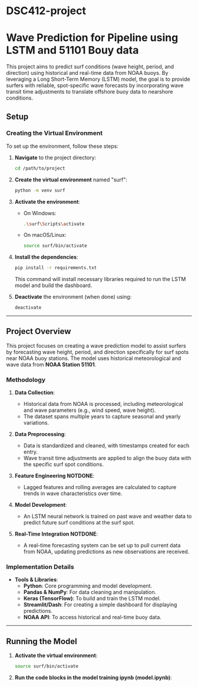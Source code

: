 # DSC412-project


# Wave Prediction for Pipeline using LSTM and 51101 Bouy data

This project aims to predict surf conditions (wave height, period, and direction) using historical and real-time data from NOAA buoys. By leveraging a Long Short-Term Memory (LSTM) model, the goal is to provide surfers with reliable, spot-specific wave forecasts by incorporating wave transit time adjustments to translate offshore buoy data to nearshore conditions.

## Setup


### Creating the Virtual Environment

To set up the environment, follow these steps:

1. **Navigate** to the project directory:
   ```bash
   cd /path/to/project
   ```

2. **Create the virtual environment** named "surf":
   ```bash
   python -m venv surf
   ```

3. **Activate the environment**:
   - On Windows:
     ```bash
     .\surf\Scripts\activate
     ```
   - On macOS/Linux:
     ```bash
     source surf/bin/activate
     ```

4. **Install the dependencies**:
   ```bash
   pip install -r requirements.txt
   ```

   This command will install necessary libraries  required to run the LSTM model and build the dashboard.

5. **Deactivate** the environment (when done) using:
   ```bash
   deactivate
   ```

---

## Project Overview
This project focuses on creating a wave prediction model to assist surfers by forecasting wave height, period, and direction specifically for surf spots near NOAA buoy stations. The model uses historical meteorological and wave data from **NOAA Station 51101**.

### Methodology

1. **Data Collection**: 
   - Historical data from NOAA is processed, including meteorological and wave parameters (e.g., wind speed, wave height).
   - The dataset spans multiple years to capture seasonal and yearly variations.

2. **Data Preprocessing**:
   - Data is standardized and cleaned, with timestamps created for each entry.
   - Wave transit time adjustments are applied to align the buoy data with the specific surf spot conditions.

3. **Feature Engineering NOTDONE**:
   - Lagged features and rolling averages are calculated to capture trends in wave characteristics over time.

4. **Model Development**:
   - An LSTM neural network is trained on past wave and weather data to predict future surf conditions at the surf spot.

5. **Real-Time Integration NOTDONE**:
   - A real-time forecasting system can be set up to pull current data from NOAA, updating predictions as new observations are received.

### Implementation Details

- **Tools & Libraries**:
  - **Python**: Core programming and model development.
  - **Pandas & NumPy**: For data cleaning and manipulation.
  - **Keras (TensorFlow)**: To build and train the LSTM model.
  - **Streamlit/Dash**: For creating a simple dashboard for displaying predictions.
  - **NOAA API**: To access historical and real-time buoy data.

---

## Running the Model

1. **Activate the virtual environment**:
   ```bash
   source surf/bin/activate
   ```

2. **Run the code blocks in the model training ipynb (model.ipynb)**:

